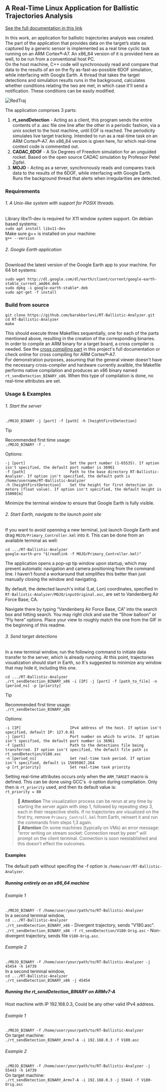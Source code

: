 ## A Real-Time Linux Application for Ballistic Trajectories Analysis
[See the full documentation in this link](https://docs.google.com/document/d/1E4sZPrR8SMirfW4VgnSzsHGLtWLYPDiTgV4Ykeg03AU/edit?usp=sharing)

In this work, an application for ballistic trajectories analysis was created. The part of the application that provides data on the target’s state as captured by a generic sensor is implemented as a real time cyclic task running on an ARM Cortex®‑A7. An x86_64 version of it is provided here as well, to be run from a conventional host PC.\
On the host machine, C++ code will synchronously read and compare that data to the results of an on the fly as-fast-as-possible 6DOF simulation, while interfacing with Google Earth. A thread that takes the target detections and simulation results runs in the background, calculates whether conditions relating the two are met, in which case it'll send a notification. These conditions can be easily modified.

![RedTraj](https://github.com/user-attachments/assets/4337a711-6664-4af9-b5c2-fa2295bb56f8)

The application comprises 3 parts:
1. **rt_sendDetection** - Acting as a client, this program sends the entire contents of a .asc file one line after the other in a periodic fashion, via a unix socket to the host machine, until EOF is reached. The periodicity simulates live target tracking. Intended to run as a real-time task on an ARM Cortex®‑A7. An x86_64 version is given here, for which real-time context code is commented out.
2. **CADAC_6DOF** - A Six Degrees of Freedom simulation for an unguided rocket. Based on the open source CADAC simulation by Professor Petel Zipfel.
3. **MOJO** - Acting as a server, synchronously reads and compares track data to the results of the 6DOF, while interfacing with Google Earth. Runs the background thread that alerts when irregularities are detected.

### Requirements
###### 1. A Unix-like system with support for POSIX threads.
Library libx11-dev is required for X11 window system support. On debian based systems:\
`sudo apt install libx11-dev`\
Make sure g++ is installed on your machine:\
`g++ --version`
###### 2. Google Earth application
Download the latest version of the Google Earth app to your machine. For 64 bit systems:
```
sudo wget http://dl.google.com/dl/earth/client/current/google-earth-stable_current_amd64.deb
sudo dpkg -i google-earth-stable*.deb
sudo apt-get -f install
```

### Build from source
```
git clone https://github.com/barakbarlevi/RT-Ballistic-Analyzer.git
cd RT-Ballistic-Analyzer
make
```
This should execute three Makefiles sequentially, one for each of the parts mentioned above, resulting in the creation of the corresponding binaries.\
In order to compile an ARM binary for a target board, a cross compiler is needed. See the [cross compiling part](https://docs.google.com/document/d/1E4sZPrR8SMirfW4VgnSzsHGLtWLYPDiTgV4Ykeg03AU/edit?tab=t.0#bookmark=id.ufanmj8n2ej) in this project's full documentation or check online for cross compiling for ARM Cortex®‑A7.\
For demonstration purposes, assuming that the general viewer doesn't have the necessary cross-compiler and hardware currently availble, the Makefile performs native compilation and produces an x86 binary named `rt_sendDetection_BINARY_x86`. When this type of compilation is done, no real-time attributes are set.

### Usage & Examples

###### 1. Start the server
`./MOJO_BINARY -j [port] -f [path] -h [heightFirstDetection]`
> [!TIP]
> Recommended first time usage:\
> `./MOJO_BINARY -f .`

Options:
```
-j [port]                    Set the port number (1-65535). If option isn't specified, the default port number is 36961
-f [path]                    Path to the base directory RT-Ballistic-Analyzer. If option isn't specified, the default path is /home/username/RT-Ballistic-Analyzer
-h [heightFirstDetection]    Set the height for first detection in meters (float value). If option isn't specified, the default height is 15000[m]
```

Minimize the terminal window to ensure that Google Earth is fully visible.
###### 2. Start Earth, navigate to the launch point site
If you want to avoid openning a new terminal, just launch Google Earth and drag `MOJO/Primary_Controller.kml` into it. This can be done from an available terminal as well:
```
cd .../RT-Ballistic-Analyzer
google-earth-pro "$(readlink -f MOJO/Primary_Controller.kml)"
```
The application opens a pop-up tip window upon startup, which may prevent automatic navigation and camera positioning from the command line. I haven’t found a workaround that simplifies this better than just manually closing the window and navigating.

By default, the detected launch's initial (Lat, Lon) coordinates, specified in `RT-Ballistic-Analyzer/MOJO/inputOriginal.asc`, are set to Vandenberg Air Force Base, CA.

Navigate there by typing “Vandenberg Air Force Base, CA” into the search box and hitting search. You may right click and use the “Show balloon” or “Fly here” options. Place your view to roughly match the one from the GIF in the beginning of this readme.
###### 3. Send target detections
In a new terminal window, run the following command to initiate data transfer to the server, which is already running. At this point, trajectories visualization should start in Earth, so It's suggested to minimize any window that may hide it, including this one. 
```
cd .../RT-Ballistic-Analyzer
./rt_sendDetection_BINARY_x86 -i [IP] -j [port] -f [path_to_file] -n [period_ns] -p [priority]
```
> [!TIP]
> Recommended first time usage:\
> `./rt_sendDetection_BINARY_x86`

 Options:
```
-i [IP]                      IPv4 address of the host. If option isn't specified, default IP: 127.0.01
-j [port]                    Port number on which to write. If option isn't specified, the default port number is 36961
-f [path]                    Path to the detections file being transferred. If option isn't specified, the default file path is rt_sendDetection/V180.asc
-n [period_ns]               Set real-time task period. If option isn't specified, default is 15695067.264
-p [rt_priority]             Set real-time task priority
```
Setting real-time attributes occurs only when the `ARM_TARGET` macro is defined. This can be done using GCC's `-D` option during compilation. Only then is `rt_priority` used, and then its default value is:\
`rt_priority = 80`

> **🔔 Attention**
> The visualization process can be rerun at any time by starting the server again with step 1, followed by repeating step 3, each in their respective shells.
> If no trajectories are visualized on the first try, remove `Primary_Controll.kml` from Earth, reinsert it and run the commands from steps 1,3 again.\
> **🔔 Attention**
> On some machines (typically on VMs) an error message: "error writing on stream socket: Connection reset by peer" will prompt on the client terminal. Connection is soon reestablished and this doesn't effect the outcomes.

#### Examples
The default path without specifing the -f option is `/home/user/RT-Ballistic-Analyzer`.

##### Running entirely on an x86_64 machine
###### Example 1
`./MOJO_BINARY -f /home/user/your/path/to/RT-Ballistic-Analyzer`\
In a second terminal window,\
`cd .../RT-Ballistic-Analyzer`\
`./rt_sendDetection_BINARY_x86` - Divergent trajectory, sends "V180.asc".\
`./rt_sendDetection_BINARY_x86 -f rt_sendDetection/V180-Orig.asc` - Non-divergent trajectory, sends file `V180-Orig.asc`.

###### Example 2
`./MOJO_BINARY -f /home/user/your/path/to/RT-Ballistic-Analyzer -j 45454 -h 14739`\
In a second terminal window,\
`cd .../RT-Ballistic-Analyzer`\
`./rt_sendDetection_BINARY_x86 -j 45454`

##### Running the rt_sendDetection_BINARY on ARMv7-A
Host machine with IP 192.168.0.3, Could be any other valid IPv4 address.

###### Example 1
`./MOJO_BINARY -f /home/user/your/path/to/RT-Ballistic-Analyzer`\
On target machine:\
`./rt_sendDetection_BINARY_Armv7-A -i 192.168.0.3 -f V180.asc`

###### Example 2
`./MOJO_BINARY -f /home/user/your/path/to/RT-Ballistic-Analyzer -j 55443 -h 14739`\
On target machine:\
`./rt_sendDetection_BINARY_Armv7-A -i 192.168.0.3 -j 55443 -f V180-Orig.asc`

